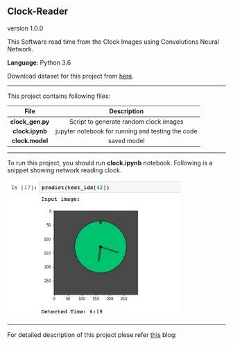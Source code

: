 ## Clock-Reader

version 1.0.0

This Software read time from the Clock Images using Convolutions Neural Network.

**Language**: Python 3.6

Download dataset for this project from [here](https://www.kaggle.com/shivajbd/analog-clocks).

---

This project contains following files:

| File      | Description |
| :-----------: | :-----------: |
| **clock_gen.py**      | Script to generate random clock images       |
| **clock.ipynb**   | jupyter notebook for running and testing the code        |
| **clock.model** | saved model |

---

To run this project, you should run **clock.ipynb** notebook. Following is a snippet showing network reading clock.

<img src=result.png width="400">

---

For detailed description of this project plese refer [this]() blog:
